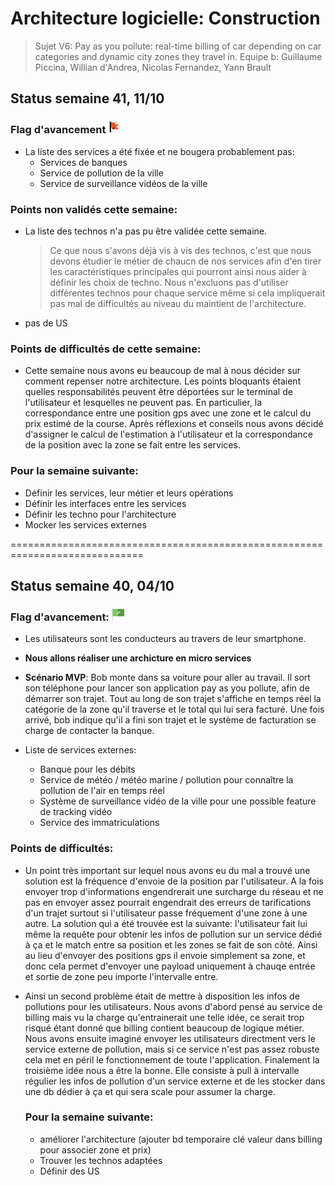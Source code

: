 # Architecture logicielle: Construction

> Sujet V6: Pay as you pollute: real-time billing of car depending on car categories and dynamic city zones they travel in.
> Equipe b: Guillaume Piccina, Willian d'Andrea, Nicolas Fernandez, Yann Brault

## Status semaine 41, 11/10

### Flag d'avancement <img src="./flags/orange_flag.png" width="20" height="20" >

- La liste des services a été fixée et ne bougera probablement pas:
  - Services de banques
  - Service de pollution de la ville
  - Service de surveillance vidéos de la ville

### Points non validés cette semaine:

- La liste des technos n'a pas pu être validée cette semaine.
  > Ce que nous s'avons déjà vis à vis des technos, c'est que nous devons étudier le métier de chaucn de nos services afin d'en tirer les caractéristiques principales qui pourront ainsi nous aider à définir les choix de techno. Nous n'excluons pas d'utiliser différentes technos pour chaque service même si cela impliquerait pas mal de difficultés au niveau du maintient de l'architecture.
- pas de US

### Points de difficultés de cette semaine:

- Cette semaine nous avons eu beaucoup de mal à nous décider sur comment repenser notre architecture. Les points bloquants étaient quelles responsabilités peuvent être déportées sur le terminal de l'utilisateur et lesquelles ne peuvent pas.
  En particulier, la correspondance entre une position gps avec une zone et le calcul du prix estimé de la course. Après réflexions et conseils nous avons décidé d'assigner le calcul de l'estimation à l'utilisateur et la correspondance de la position avec la zone se fait entre les services.

### Pour la semaine suivante:

- Définir les services, leur métier et leurs opérations
- Définir les interfaces entre les services
- Définir les techno pour l'architecture
- Mocker les services externes

=============================================================================

## Status semaine 40, 04/10

### Flag d'avancement: <img src="./flags/green_flag.png" width="20" height="20" >

- Les utilisateurs sont les conducteurs au travers de leur smartphone.
- **Nous allons réaliser une archicture en micro services**

- **Scénario MVP**: Bob monte dans sa voiture pour aller au travail. Il sort son téléphone pour lancer son application pay as you pollute, afin de démarrer son trajet. Tout au long de son trajet s'affiche en temps réel la catégorie de la zone qu'il traverse et le total qui lui sera facturé. Une fois arrivé, bob indique qu'il a fini son trajet et le système de facturation se charge de contacter la banque.

- Liste de services externes:
  - Banque pour les débits
  - Service de météo / météo marine / pollution pour connaître la pollution de l'air en temps réel
  - Système de surveillance vidéo de la ville pour une possible feature de tracking vidéo
  - Service des immatriculations

### Points de difficultés:

- Un point très important sur lequel nous avons eu du mal a trouvé une solution est la fréquence d'envoie de la position par l'utilisateur. A la fois envoyer trop d'informations engendrerait une surcharge du réseau et ne pas en envoyer assez pourrait engendrait des erreurs de tarifications d'un trajet surtout si l'utilisateur passe fréquement d'une zone à une autre.
  La solution qui a été trouvée est la suivante: l'utilisateur fait lui même la requête pour obtenir les infos de pollution sur un service dédié à ça et le match entre sa position et les zones se fait de son côté. Ainsi au lieu d'envoyer des positions gps il envoie simplement sa zone, et donc cela permet d'envoyer une payload uniquement à chauqe entrée et sortie de zone peu importe l'intervalle entre.
- Ainsi un second problème était de mettre à disposition les infos de pollutions pour les utilisateurs. Nous avons d'abord pensé au service de billing mais vu la charge qu'entrainerait une telle idée, ce serait trop risqué étant donné que billing contient beaucoup de logique métier.
  Nous avons ensuite imaginé envoyer les utilisateurs directment vers le service externe de pollution, mais si ce service n'est pas assez robuste cela met en péril le fonctionnement de toute l'application.
  Finalement la troisième idée nous a être la bonne. Elle consiste à pull à intervalle régulier les infos de pollution d'un service externe et de les stocker dans une db dédier à ça et qui sera scale pour assumer la charge.

  ### Pour la semaine suivante:

  - améliorer l'architecture (ajouter bd temporaire clé valeur dans billing pour associer zone et prix)
  - Trouver les technos adaptées
  - Définir des US
